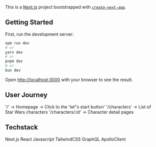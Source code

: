 This is a [Next.js](https://nextjs.org/) project bootstrapped with [`create-next-app`](https://github.com/vercel/next.js/tree/canary/packages/create-next-app).

## Getting Started

First, run the development server:

```bash
npm run dev
# or
yarn dev
# or
pnpm dev
# or
bun dev
```

Open [http://localhost:3000](http://localhost:3000) with your browser to see the result.

## User Journey

'/' -> Homepage -> Click to the 'let"s start button'
'/characters' -> List of Star Wars characters
'/characters/:id' -> Character detail pages

## Techstack

Next.js
React
Javascript
TailwindCSS
GraphQL
ApolloClient
